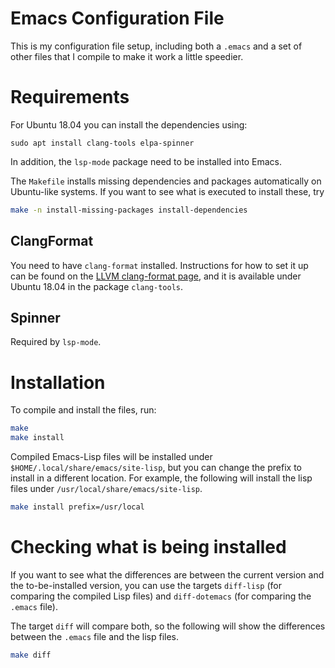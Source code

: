 # Emacs Configuration File

This is my configuration file setup, including both a `.emacs` and a
set of other files that I compile to make it work a little speedier.

# Requirements

For Ubuntu 18.04 you can install the dependencies using:

```
sudo apt install clang-tools elpa-spinner
```

In addition, the `lsp-mode` package need to be installed into Emacs.

The `Makefile` installs missing dependencies and packages
automatically on Ubuntu-like systems. If you want to see what is
executed to install these, try

```bash
make -n install-missing-packages install-dependencies
```

## ClangFormat

You need to have `clang-format` installed. Instructions for how to set
it up can be found on the [LLVM clang-format page][CLangFormat], and
it is available under Ubuntu 18.04 in the package `clang-tools`.

## Spinner

Required by `lsp-mode`.

# Installation

To compile and install the files, run:

```bash
make
make install
```

Compiled Emacs-Lisp files will be installed under
`$HOME/.local/share/emacs/site-lisp`, but you can change the prefix to
install in a different location. For example, the following will
install the lisp files under `/usr/local/share/emacs/site-lisp`.

```bash
make install prefix=/usr/local
```

# Checking what is being installed

If you want to see what the differences are between the current
version and the to-be-installed version, you can use the targets
`diff-lisp` (for comparing the compiled Lisp files) and
`diff-dotemacs` (for comparing the `.emacs` file).

The target `diff` will compare both, so the following will show the
differences between the `.emacs` file and the lisp files.

```bash
make diff
```

[CLangFormat]: https://clang.llvm.org/docs/ClangFormat.html
